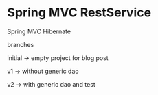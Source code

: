 # Spring MVC RestService

Spring MVC
Hibernate

branches 

initial  -> empty project for blog post

v1 -> without generic dao

v2 -> with generic dao and test
